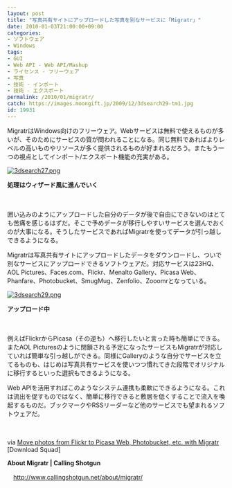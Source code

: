 ```yaml
---
layout: post
title: "写真共有サイトにアップロードした写真を別なサービスに「Migratr」"
date: 2010-01-03T21:00:00+09:00
categories:
- ソフトウェア
- Windows
tags: 
- GUI
- Web API - Web API/Mashup
- ライセンス - フリーウェア
- 写真
- 技術 - インポート
- 技術 - エクスポート
permalink: /2010/01/migratr/
catch: https://images.moongift.jp/2009/12/3dsearch29-tm1.jpg
id: 19931
---
```

MigratrはWindows向けのフリーウェア。Webサービスは無料で使えるものが多いが、そのためにサービスの質が問われることになる。同じ無料であればよりレベルの高いものやリソースが多く提供されるものが好まれるだろう。またもう一つの視点としてインポート/エクスポート機能の充実がある。

  

[![3dsearch27.png](https://images.moongift.jp/2009/12/3dsearch27-tm.jpg)](https://images.moongift.jp/2009/12/3dsearch27.png)  
  
**処理はウィザード風に進んでいく**

  

　

  

囲い込みのようにアップロードした自分のデータが後で自由にできないのはとても苦痛を感じるはずだ。そこで予めデータが移行しやすいサービスを選んでおくのが大事になる。そうしたサービスであればMigratrを使ってデータが引っ越しできるようになる。

  
  
<!--more-->

Migratrは写真共有サイトにアップロードしたデータをダウンロードし、ついで別なサービスにアップロードできるソフトウェアだ。対応サービスは23HQ、AOL Pictures、Faces.com、Flickr、Menalto Gallery、Picasa Web、Phanfare、Photobucket、SmugMug、Zenfolio、Zooomrとなっている。

  

[![3dsearch29.png](https://images.moongift.jp/2009/12/3dsearch29-tm1.jpg)](https://images.moongift.jp/2009/12/3dsearch291.png)  
  
**アップロード中**

  

　

  

例えばFlickrからPicasa（その逆も）へ移行したいと言った時も簡単にできる。またAOL Picturesのように閉鎖される予定になったサービスもMigratrが対応していれば簡単な引っ越しができる。同様にGalleryのような自分でサービスを立てるものも、はじめは写真共有サービスを使いつつ慣れてきた段階でオリジナルに移行するといった選択もできるようになる。

  

Web APIを活用すればこのようなシステム連携も柔軟にできるようになる。これは流出を促すものではなく、簡単に移行できると敷居を低くすることで流入を喚起するものだ。ブックマークやRSSリーダーなど他のサービスでも望まれるソフトウェアだ。

  

　

  

via [Move photos from Flickr to Picasa Web, Photobucket, etc. with Migratr](http://www.downloadsquad.com/2009/12/24/move-photos-from-flickr-to-picasa-web-photobucket-etc-with-migratr/) [Download Squad]

  

**About Migratr | Calling Shotgun**  
  
　http://www.callingshotgun.net/about/migratr/

  
  
